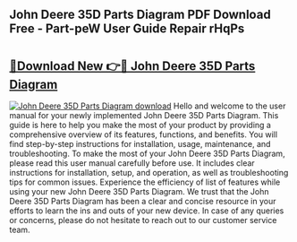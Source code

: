 ## John Deere 35D Parts Diagram PDF Download Free - Part-peW User Guide Repair rHqPs

# <h2><a href="http://dfhj5f.blite.top/?on=John+Deere+35D+Parts+Diagram">🔗Download New 👉🔴 John Deere 35D Parts Diagram</a></h2>

[![John Deere 35D Parts Diagram download](https://i.imgur.com/lujVjoI.png)](http://dfhj5f.blite.top/?on=John+Deere+35D+Parts+Diagram)
Hello and welcome to the user manual for your newly implemented John Deere 35D Parts Diagram. This guide is here to help you make the most of your product by providing a comprehensive overview of its features, functions, and benefits. You will find step-by-step instructions for installation, usage, maintenance, and troubleshooting. To make the most of your John Deere 35D Parts Diagram, please read this user manual carefully before use. It includes clear instructions for installation, setup, and operation, as well as troubleshooting tips for common issues. Experience the efficiency of list of features while using your new John Deere 35D Parts Diagram. We trust that the John Deere 35D Parts Diagram has been a clear and concise resource in your efforts to learn the ins and outs of your new device. In case of any queries or concerns, please do not hesitate to reach out to our customer service team.
